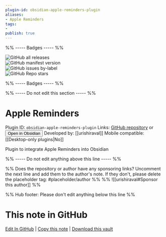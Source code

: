 ```yaml
---
plugin-id: obsidian-apple-reminders-plugin
aliases:
- Apple Reminders
tags: 
- 
publish: true
---
```


%% ----- Badges ----- %%

![GitHub all releases](https://img.shields.io/github/downloads/urishiraval/obsidian-apple-reminders-plugin/total?color=573E7A&logo=github&style=for-the-badge)   
![GitHub manifest version](https://img.shields.io/github/manifest-json/v/urishiraval/obsidian-apple-reminders-plugin?color=573E7A&logo=github&style=for-the-badge)   
![GitHub issues by-label](https://img.shields.io/github/issues/urishiraval/obsidian-apple-reminders-plugin/help%20wanted?color=573E7A&logo=github&style=for-the-badge)   
![GitHub Repo stars](https://img.shields.io/github/stars/urishiraval/obsidian-apple-reminders-plugin?color=573E7A&logo=github&style=for-the-badge)

%% ----- Badges ----- %%

%% ----- Do not edit this section ----- %%

# Apple Reminders

Plugin ID: `obsidian-apple-reminders-plugin`
Links: [GitHub repository](https://github.com/urishiraval/obsidian-apple-reminders-plugin) or [<button id=HH>Open in Obsidian</button>](obsidian://show-plugin?id=obsidian-apple-reminders-plugin)
Developed by: [[urishiraval]]
Mobile compatible: [[Desktop-only plugins|No]]

Plugin to integrate Apple Reminders into Obsidian

%% ----- Do not edit anything above this line ----- %% 

%% Does the repository or author have any sponsoring links? Uncomment the next line and add them to the author's note. If they don't, please delete the placeholder tag: #placeholder/author %%
%% ![[urishiraval#Sponsor this author]] %%

%% Hub footer: Please don't edit anything below this line %%

# This note in GitHub

<span class="git-footer">[Edit In GitHub](https://github.dev/obsidian-community/obsidian-hub/blob/main/02%20-%20Community%20Expansions/02.05%20All%20Community%20Expansions/Plugins/obsidian-apple-reminders-plugin.md "git-hub-edit-note") | [Copy this note](https://raw.githubusercontent.com/obsidian-community/obsidian-hub/main/02%20-%20Community%20Expansions/02.05%20All%20Community%20Expansions/Plugins/obsidian-apple-reminders-plugin.md "git-hub-copy-note") | [Download this vault](https://github.com/obsidian-community/obsidian-hub/archive/refs/heads/main.zip "git-hub-download-vault") </span>
